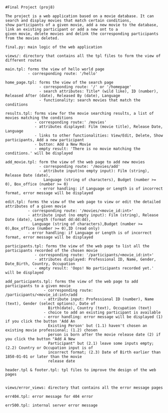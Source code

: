 	#Final Project (proj8)

	The project is a web application based on a movie database. It can search and display movies that match certain conditions, 
	show participants of a given movie, add a new movie to the database, link an existing participant or add a new ont to a 
	given movie, delete movies and delink the corresponding participants from the movies deleted. 

	final.py: main logic of the web application

	views/: directory that contains all the tpl files to form the view of different routes

	main.tpl: forms the view of hello world page 
			  - corresponding route: '/hello'

	home_page.tpl: forms the view of the search page
				   - corresponding route: '/' or '/homepage'
				   - search attributes: Title* (wild like), ID (number), Released After (date), Released By (date), Language
				   - functionality: search movies that match the conditions

	results.tpl: forms view for the movie searching results, a list of movies matching the conditions
				 - corresponding route:' /movies'
				 - attributes displayed: Film (movie title), Release Date, Language
				 - links to other functionalities: View/Edit, Delete, Show participants, Add a new participant
				 - button: Add a New Movie
				 - empty result: 'There is no movie matching the conditions.' will be displayed

	add_movie.tpl: form the view of the web page to add new movies
				   - corresponding route: '/movies/add'
				   - attribute input(no empty input): Film (string), Release Date (date),
				   	 Language (string of characters), Budget (number >= 0), Box_office (number >= 0)
				   - error handling: if Language or Length is of incorrect format, error message will be displayed

	edit.tpl: forms the view of the web page to view or edit the detailed attributes of a given movie
			  - corresponding route: '/movies/<movie_id:int>'
			  - attribute input (no empty input): Film (string), Release Date (date), Length (format dd:dd:dd),
			  	Language (string of characters),Budget (number >= 0),Box_office (number >= 0),ID (read only)
			  - error handling: if Language or Length is of incorrect format, error message will be displayed

	participants.tpl: forms the view of the web page to list all the participants recorded of the chosen movie
				 - corresponding route: '/participants/<movie_id:int>'
			  	 - attributes displayed: Professional ID, Name, Gender, Date_Birth, Country, Occupation
			  	 - empty result: 'Oops! No participants recorded yet.' will be displayed

	add_participants.tpl: forms the view of the web page to add participants to a given movie
					 - corresponding route: /participants/<movie_id:int>/add
					 - attribute input: Professional ID (number), Name (text), Gender (select options), Date of 
					   Birth(date), Country (text), Occupation (text)
					 - choice to add an existing participant is available
					 - error handling: error message will be displayed (1) if you click the button 'Add An 
					   Existing Person' but (1.1) haven't chosen an existing movie professional; (1.2) chosen
					   person is born after the movie release date (2) if you click the button "Add A New
					   Participant" but (2.1) leave some inputs empty; (2.2) Country or Occupation input is of
					   incorrect format; (2.3) Date of Birth earlier than 1850-01-01 or later than the movie
					   release date
					   
	header.tpl & footer.tpl: tpl files to improve the design of the web pages


	views/error_views: directory that contains all the error message pages

	err404.tpl: error message for 404 error

	err500.tpl: internal server error message


